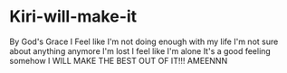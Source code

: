 # Kiri-will-make-it
By God's Grace
I Feel like I'm not doing enough with my life
I'm not sure about anything anymore
I'm lost
I feel like I'm alone
It's a good feeling somehow
I WILL MAKE THE BEST OUT OF IT!!!
AMEENNN
